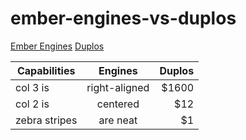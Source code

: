 # ember-engines-vs-duplos

[Ember Engines](http://ember-engines.com/)
[Duplos](https://www.youtube.com/watch?v=7K4Gkr_w58w)

| Capabilities  | Engines       | Duplos  |
| ------------- |:-------------:| -----:|
| col 3 is      | right-aligned | $1600 |
| col 2 is      | centered      |   $12 |
| zebra stripes | are neat      |    $1 |

